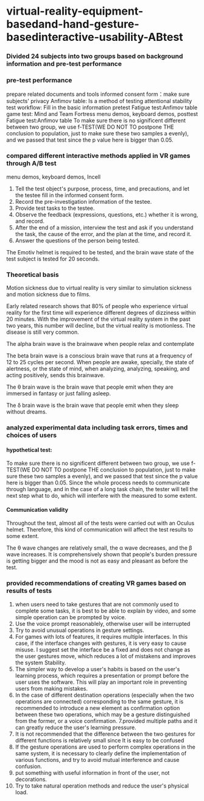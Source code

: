 # virtual-reality-equipment-basedand-hand-gesture-basedinteractive-usability-ABtest

### Divided 24 subjects into two groups based on background information and pre-test performance

### pre-test performance
prepare related documents and tools
informed consent form：make sure subjects' privacy
Anfimov table: Is a method of testing attentional stability
test workflow:
Fill in the basic information
pretest Fatigue test:Anfimov table
game test: 
Mind and Team Fortress
menu demos, keyboard demos,
posttest Fatigue test:Anfimov table
To make sure there is no significent different between two group, we use f-TEST(WE DO NOT TO postpone THE conclusion to population, just to make sure these two samples a evenly), and we passed that test since the p value here is bigger than 0.05.


### compared different interactive methods applied in VR games through A/B test

menu demos, keyboard demos, Incell

1. Tell the test object's purpose, process, time, and precautions, and let the testee fill in the informed consent form.
2. Record the pre-investigation information of the testee.
3. Provide test tasks to the testee.
4. Observe the feedback (expressions, questions, etc.) whether it is wrong, and record.
5. After the end of a mission, interview the test and ask if you understand the task, the cause of the error, and the plan at the time, and record it.
6. Answer the questions of the person being tested.

The Emotiv helmet is required to be tested, and the brain wave state of the test subject is tested for 20 seconds.

### Theoretical basis
Motion sickness due to virtual reality is very similar to simulation sickness and motion sickness due to films.

Early related research shows that 80% of people who experience virtual reality for the first time will experience different degrees of dizziness within 20 minutes. With the improvement of the virtual reality system in the past two years, this number will decline, but the virtual reality is motionless. The disease is still very common.

The alpha brain wave is the brainwave when people relax and contemplate

The beta brain wave is a conscious brain wave that runs at a frequency of 12 to 25 cycles per second. When people are awake, specially, the state of alertness, or the state of mind, when analyzing, analyzing, speaking, and acting positively, sends this brainwave.

The θ brain wave is the brain wave that people emit when they are immersed in fantasy or just falling asleep.

The δ brain wave is the brain wave that people emit when they sleep without dreams. 


### analyzed experimental data including task errors, times and choices of users
#### hypothetical test:

To make sure there is no significent different between two group, we use f-TEST(WE DO NOT TO postpone THE conclusion to population, just to make sure these two samples a evenly), and we passed that test since the p value here is bigger than 0.05.
Since the whole process needs to communicate through language, and in the case of a long task chain, the tester will tell the next step what to do, which will interfere with the measured to some extent.

#### Communication validity
Throughout the test, almost all of the tests were carried out with an Oculus helmet. Therefore, this kind of communication will affect the test results to some extent.

The θ wave changes are relatively small, the α wave decreases, and the β wave increases. It is comprehensively shown that people's burden pressure is getting bigger and the mood is not as easy and pleasant as before the test.

### provided recommendations of creating VR games based on results of tests

1. when users need to take gestures that are not commonly used to complete some tasks, it is best to be able to explain by video, and some simple operation can be prompted by voice.
2. Use the voice prompt reasonablely, otherwise user will be interrupted
3. Try to avoid unusual operations in gesture settings.
4. For games with lots of features, it requires multiple interfaces. In this case, if the interface changes with gestures, it is very easy to cause misuse. I suggest set the interface be a fixed and does not change as the user gestures move, which reduces a lot of mistakens and improves the system Stability.
5. The simpler way to develop a user's habits is based on the user's learning process, which requires a presentation or prompt before the user uses the software. This will play an important role in preventing users from making mistakes.
6. In the case of different destination operations (especially when the two operations are connected) corresponding to the same gesture, it is recommended to introduce a new element as confirmation option between these two operations, which may be a gesture distinguished from the former, or a voice confirmation.
7.provided multiple paths and it can greatly reduce the user's learning pressure.
8. It is not recommended that the difference between the two gestures for different functions is relatively small since It is easy to be confused
9. If the gesture operations are used to perform complex operations in the same system, it is necessary to clearly define the implementation of various functions, and try to avoid mutual interference and cause confusion.
10. put something with useful information in front of the user, not decorations.
11. Try to take natural operation methods and reduce the user's physical load.
